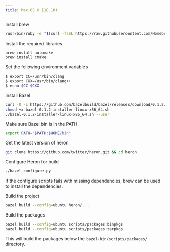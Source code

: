 ```yaml
---
title: Max OS X (10.10)
---
```


Install brew

```bash
/usr/bin/ruby -e "$(curl -fsSL https://raw.githubusercontent.com/Homebrew/install/master/install)"
```

Install the required libraries

```bash
brew install automake
brew install cmake
```

Set the following environment variables

```bash
$ export CC=/usr/bin/clang
$ export CXX=/usr/bin/clang++
$ echo $CC $CXX
```

Install Bazel

```bash
curl -O -L https://github.com/bazelbuild/bazel/releases/download/0.1.2/bazel-0.1.2-installer-darwin-x86_64.sh
chmod +x bazel-0.1.2-installer-linux-x86_64.sh
./bazel-0.1.2-installer-linux-x86_64.sh --user
```

Make sure Bazel bin is in the PATH

```bash
export PATH="$PATH:$HOME/bin"
```

Get the latest version of heron

```bash
git clone https://github.com/twitter/heron.git && cd heron
```

Configure Heron for build

```bash
./bazel_configure.py
```

If the configure scripts fails with missing dependencies, 
brew can be used to install the dependencies.

Build the project

```bash
bazel build --config=ubuntu heron/...  
```

Build the packages

```bash
bazel build --config=ubuntu scripts/packages:binpkgs  
bazel build --config=ubuntu scripts/packages:tarpkgs  
```

This will build the packages below the `bazel-bin/scripts/packages/` directory. 




